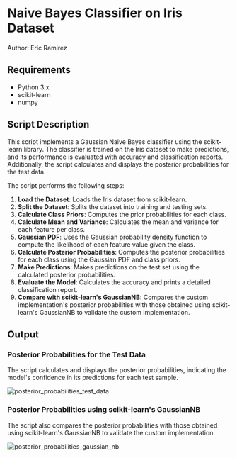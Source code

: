 # Naive Bayes Classifier on Iris Dataset

Author: Eric Ramirez

## Requirements

- Python 3.x
- scikit-learn
- numpy

## Script Description

This script implements a Gaussian Naive Bayes classifier using the scikit-learn library. The classifier is trained on the Iris dataset to make predictions, and its performance is evaluated with accuracy and classification reports. Additionally, the script calculates and displays the posterior probabilities for the test data.

The script performs the following steps:

1. **Load the Dataset**: Loads the Iris dataset from scikit-learn.
2. **Split the Dataset**: Splits the dataset into training and testing sets.
3. **Calculate Class Priors**: Computes the prior probabilities for each class.
4. **Calculate Mean and Variance**: Calculates the mean and variance for each feature per class.
5. **Gaussian PDF**: Uses the Gaussian probability density function to compute the likelihood of each feature value given the class.
6. **Calculate Posterior Probabilities**: Computes the posterior probabilities for each class using the Gaussian PDF and class priors.
7. **Make Predictions**: Makes predictions on the test set using the calculated posterior probabilities.
8. **Evaluate the Model**: Calculates the accuracy and prints a detailed classification report.
9. **Compare with scikit-learn's GaussianNB**: Compares the custom implementation's posterior probabilities with those obtained using scikit-learn's GaussianNB to validate the custom implementation.

## Output

### Posterior Probabilities for the Test Data
The script calculates and displays the posterior probabilities, indicating the model's confidence in its predictions for each test sample.

![posterior_probabilities_test_data](https://github.com/Akira6713/Naive-Bayes-Classifier/assets/66973202/a5a54c3d-ebf0-4a5b-9934-3ea57cba18d9)

### Posterior Probabilities using scikit-learn's GaussianNB
The script also compares the posterior probabilities with those obtained using scikit-learn's GaussianNB to validate the custom implementation.

![posterior_probabilities_gaussian_nb](https://github.com/Akira6713/Naive-Bayes-Classifier/assets/66973202/edd31e9f-79ba-4a1b-9221-d4c32ae811d2)

